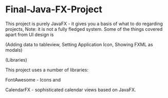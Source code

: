 # Final-Java-FX-Project
This project is purely JavaFX - it gives you a basis of what to do regarding projects, Note: it is not a fully fledged system. Some of the things covered apart from UI design is

(Adding data to tableview, Setting Application Icon, Showing FXML as modals)

(Libraries)

This project uses a number of libraries:

FontAwesome - Icons and 

CalendarFX - sophisticated calendar views based on JavaFX.  
